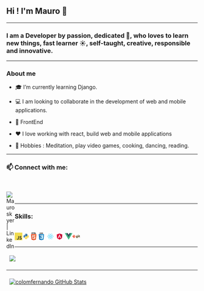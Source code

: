 ## Hi ! I'm Mauro  👋

---

### I am a Developer by passion, dedicated 💪, who loves to learn new things, fast learner ☀️, self-taught, creative, responsible and innovative.

---

###  About me

- 🎓 I’m currently learning Django.

- 💻 I am looking to collaborate in the development of web and mobile applications. 

- 💼 FrontEnd

- ❤️ I  love working with react, build web and mobile applications

- 🎪 Hobbies : Meditation, play video games, cooking, dancing, reading.

---

### 📫 Connect with me:

<br>

[<img align="left" alt="Mauroskyer | LinkedIn" width="22px" src="https://github.com/TheDudeThatCode/TheDudeThatCode/blob/master/Assets/Linkedin.svg" />][linkedin]

<br>

---

### Skills:

<br>
<code><img height="20" alt="javascript" src="https://raw.githubusercontent.com/github/explore/80688e429a7d4ef2fca1e82350fe8e3517d3494d/topics/javascript/javascript.png"></code><code><img height="20" alt="python" src="https://raw.githubusercontent.com/github/explore/80688e429a7d4ef2fca1e82350fe8e3517d3494d/topics/python/python.png"></code><code><img height="20" alt="html" src="https://raw.githubusercontent.com/github/explore/80688e429a7d4ef2fca1e82350fe8e3517d3494d/topics/html/html.png"></code><code><img height="20" alt="css" src="https://raw.githubusercontent.com/github/explore/5c058a388828bb5fde0bcafd4bc867b5bb3f26f3/topics/css/css.png"></code>
<code><img height="20" alt="react" src="https://raw.githubusercontent.com/github/explore/80688e429a7d4ef2fca1e82350fe8e3517d3494d/topics/react/react.png"></code> <code><img height="20" alt="angular" src="https://raw.githubusercontent.com/github/explore/80688e429a7d4ef2fca1e82350fe8e3517d3494d/topics/angular/angular.png"></code> <code><img height="20" alt="vue" src="https://raw.githubusercontent.com/github/explore/80688e429a7d4ef2fca1e82350fe8e3517d3494d/topics/vue/vue.png"></code><code><img height="20" alt="git" src="https://raw.githubusercontent.com/github/explore/80688e429a7d4ef2fca1e82350fe8e3517d3494d/topics/git/git.png"></code>
<br>


---
<a href="https://github.com/Mauroskyer">
  <img align="center" style="margin:0.5rem" src="https://github-readme-stats.vercel.app/api/top-langs/?username=Mauroskyer&hide=html,css&theme=dark&show_icons=true" />
</a>

---

<a href="https://github.com/Mauroskyer">
  <img align="center" style="margin:0.5rem" src="https://github-readme-stats.vercel.app/api?username=Mauroskyer&show_icons=true&line_height=27&count_private=true&theme=dark&show_icons=true" alt="colomfernando GitHub Stats" />
</a>



[linkedin]: https://www.linkedin.com/in/mauro-arteaga-754543241/



